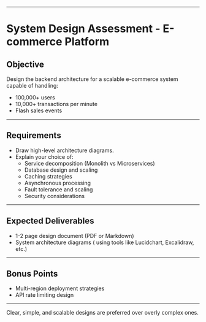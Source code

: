 
---



# System Design Assessment - E-commerce Platform

## Objective

Design the backend architecture for a scalable e-commerce system capable of handling:

- 100,000+ users
- 10,000+ transactions per minute
- Flash sales events

---

## Requirements

- Draw high-level architecture diagrams.
- Explain your choice of:
  - Service decomposition (Monolith vs Microservices)
  - Database design and scaling
  - Caching strategies
  - Asynchronous processing
  - Fault tolerance and scaling
  - Security considerations

---

## Expected Deliverables

- 1-2 page design document (PDF or Markdown)
- System architecture diagrams ( using tools like Lucidchart, Excalidraw, etc.)

---

## Bonus Points

- Multi-region deployment strategies
- API rate limiting design

---

Clear, simple, and scalable designs are preferred over overly complex ones. 
